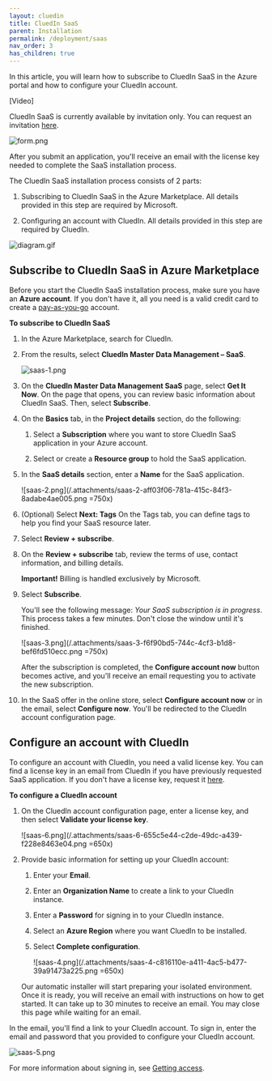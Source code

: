 ```yaml
---
layout: cluedin
title: CluedIn SaaS
parent: Installation
permalink: /deployment/saas
nav_order: 3
has_children: true
---
```


In this article, you will learn how to subscribe to CluedIn SaaS in the Azure portal and how to configure your CluedIn account.

[Video]

CluedIn SaaS is currently available by invitation only. You can request an invitation [here](https://www.cluedin.com/saas-invitation-application).

![form.png](/.attachments/form-33b8bd91-a0c3-4fd4-8688-d5c885ed1c45.png)

After you submit an application, you'll receive an email with the license key needed to complete the SaaS installation process.

The CluedIn SaaS installation process consists of 2 parts: 

1. Subscribing to CluedIn SaaS in the Azure Marketplace. All details provided in this step are required by Microsoft.

1. Configuring an account with CluedIn. All details provided in this step are required by CluedIn.

![diagram.gif](/.attachments/diagram-e0ff2316-fc14-4fb6-b829-16054fa2aa32.gif)

## Subscribe to CluedIn SaaS in Azure Marketplace

Before you start the CluedIn SaaS installation process, make sure you have an **Azure account**. If you don't have it, all you need is a valid credit card to create a [pay-as-you-go](https://azure.microsoft.com/en-us/pricing/purchase-options/pay-as-you-go/search/?ef_id=_k_EAIaIQobChMIwOntxpn2hAMV_AYGAB3AMAFmEAAYASAAEgJ8LPD_BwE_k_&OCID=AIDcmmbnk3rt9z_SEM__k_EAIaIQobChMIwOntxpn2hAMV_AYGAB3AMAFmEAAYASAAEgJ8LPD_BwE_k_&gad_source=1&gclid=EAIaIQobChMIwOntxpn2hAMV_AYGAB3AMAFmEAAYASAAEgJ8LPD_BwE) account.

**To subscribe to CluedIn SaaS**

1. In the Azure Marketplace, search for CluedIn.

1. From the results, select **CluedIn Master Data Management – SaaS**.

    ![saas-1.png](/.attachments/saas-1-1d090a8c-8eb9-4d50-b078-55e81bd17ce0.png)

1. On the **CluedIn Master Data Management SaaS** page, select **Get It Now**. On the page that opens, you can review basic information about CluedIn SaaS. Then, select **Subscribe**.

1. On the **Basics** tab, in the **Project details** section, do the following:

    1. Select a **Subscription** where you want to store CluedIn SaaS application in your Azure account.

    1. Select or create a **Resource group** to hold the SaaS application.

1. In the **SaaS details** section, enter a **Name** for the SaaS application.

    ![saas-2.png](/.attachments/saas-2-aff03f06-781a-415c-84f3-8adabe4ae005.png =750x)

1. (Optional) Select **Next: Tags** On the Tags tab, you can define tags to help you find your SaaS resource later.

1. Select **Review + subscribe**.

1. On the **Review + subscribe** tab, review the terms of use, contact information, and billing details.

    **Important!** Billing is handled exclusively by Microsoft.

1. Select **Subscribe**.

    You'll see the following message: _Your SaaS subscription is in progress_. This process takes a few minutes. Don't close the window until it's finished.

    ![saas-3.png](/.attachments/saas-3-f6f90bd5-744c-4cf3-b1d8-bef6fd510ecc.png =750x)

    After the subscription is completed, the **Configure account now** button becomes active, and you'll receive an email requesting you to activate the new subscription. 

1. In the SaaS offer in the online store, select **Configure account now** or in the email, select **Configure now**. You'll be redirected to the CluedIn account configuration page.

## Configure an account with CluedIn

To configure an account with CluedIn, you need a valid license key. You can find a license key in an email from CluedIn if you have previously requested SaaS application. If you don't have a license key, request it [here](https://www.cluedin.com/saas-invitation-application).

**To configure a CluedIn account**

1. On the CluedIn account configuration page, enter a license key, and then select **Validate your license key**.

    ![saas-6.png](/.attachments/saas-6-655c5e44-c2de-49dc-a439-f228e8463e04.png =650x)

1. Provide basic information for setting up your CluedIn account:

    1. Enter your **Email**.

    1. Enter an **Organization Name** to create a link to your CluedIn instance.

    1. Enter a **Password** for signing in to your CluedIn instance.

    1. Select an **Azure Region** where you want CluedIn to be installed.

    1. Select **Complete configuration**.

        ![saas-4.png](/.attachments/saas-4-c816110e-a411-4ac5-b477-39a91473a225.png =650x)

    Our automatic installer will start preparing your isolated environment. Once it is ready, you will receive an email with instructions on how to get started. It can take up to 30 minutes to receive an email. You may close this page while waiting for an email.

In the email, you'll find a link to your CluedIn account. To sign in, enter the email and password that you provided to configure your CluedIn account.

![saas-5.png](/.attachments/saas-5-4aa30f0a-ee7c-4d97-9399-25537798fbca.png)

For more information about signing in, see [Getting access](https://documentation.cluedin.net/getting-access#sign-in-by-email).